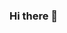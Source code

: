### Hi there 👋

<!--
**ClownQiang/ClownQiang** is a ✨ _special_ ✨ repository because its `README.md` (this file) appears on your GitHub profile.

### Hi there, I'm ClownQiang 🐈

<img align="right" src="https://github-readme-stats.vercel.app/api?username=ClownQiang&show_icons=true&icon_color=38a0ff&text_color=718096&bg_color=ffffff&hide_title=true" />

- 📱 Android
- 🖥 Spring Boot
- 🧊 Wechat Mini Program
- 🎸 Guitar
- 📷 Vlog[Bilibili: ClownQiang](https://space.bilibili.com/5925839)
